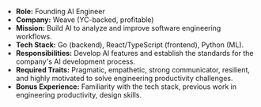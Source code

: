 *   **Role:** Founding AI Engineer
*   **Company:** Weave (YC-backed, profitable)
*   **Mission:** Build AI to analyze and improve software engineering workflows.
*   **Tech Stack:** Go (backend), React/TypeScript (frontend), Python (ML).
*   **Responsibilities:** Develop AI features and establish the standards for the company's AI development process.
*   **Required Traits:** Pragmatic, empathetic, strong communicator, resilient, and highly motivated to solve engineering productivity challenges.
*   **Bonus Experience:** Familiarity with the tech stack, previous work in engineering productivity, design skills.
